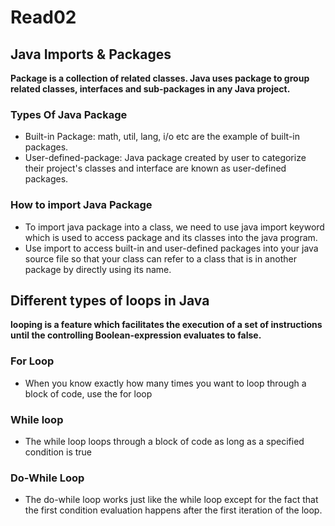 # Read02

## Java Imports & Packages
**Package is a collection of related classes. Java uses package to group related classes, interfaces and sub-packages in any Java project.**

### Types Of Java Package
- Built-in Package: math, util, lang, i/o etc are the example of built-in packages.
- User-defined-package: Java package created by user to categorize their project's classes and interface are known as user-defined packages.

### How to import Java Package
- To import java package into a class, we need to use java import keyword which is used to access package and its classes into the java program.
- Use import to access built-in and user-defined packages into your java source file so that your class can refer to a class that is in another package by directly using its name.


## Different types of loops in Java
**looping is a feature which facilitates the execution of a set of instructions until the controlling Boolean-expression evaluates to false.**

### For Loop
- When you know exactly how many times you want to loop through a block of code, use the for loop

### While loop
- The while loop loops through a block of code as long as a specified condition is true

### Do-While Loop
- The do-while loop works just like the while loop except for the fact that the first condition evaluation happens after the first iteration of the loop.